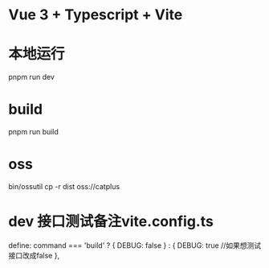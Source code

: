 # Vue 3 + Typescript + Vite

# 本地运行
pnpm run dev
# build 
pnpm run build
# oss
bin/ossutil cp -r dist oss://catplus
# dev 接口测试备注vite.config.ts

define: command === 'build' ? {
     DEBUG: false
 } : {
     DEBUG: true //如果想测试接口改成false
},

